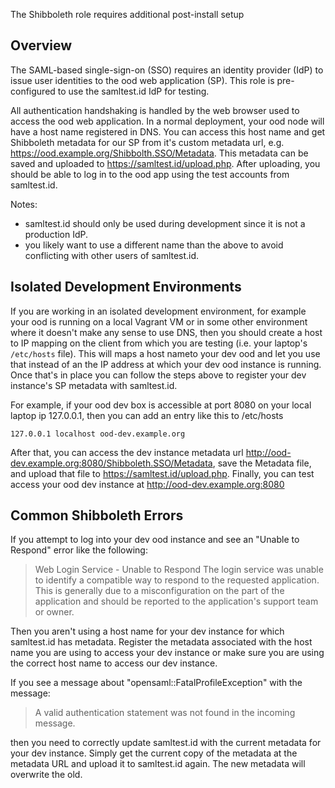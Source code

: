 The Shibboleth role requires additional post-install setup

## Overview
The SAML-based single-sign-on (SSO) requires an identity provider (IdP)
to issue user identities to the ood web application (SP).  This
role is pre-configured to use the samltest.id IdP for testing.

All authentication handshaking is handled by the web browser used to
access the ood web application.  In a normal deployment, your
ood node will have a host name registered in DNS.  You can access
this host name and get Shibboleth metadata for our SP from it's custom
metadata url, e.g. https://ood.example.org/Shibbolth.SSO/Metadata. This
metadata can be saved and uploaded to  https://samltest.id/upload.php.  After
uploading, you should be able to log in to the ood app using the test
accounts from samltest.id.

Notes:
* samltest.id should only be used during development since it
is not a production IdP.
* you likely want to use a different name than the above to avoid
conflicting with other users of samltest.id.

## Isolated Development Environments

If you are working in an isolated development environment, for example your ood
is running on a local Vagrant VM or in some other environment where
it doesn't make any sense to use DNS, then you should create a host to IP
mapping on the client from which you are testing (i.e. your laptop's
`/etc/hosts` file).  This will maps a host nameto your dev ood and let you use
that instead of an the IP address at which your dev ood instance is running.
Once that's in place you can follow the steps above to register your dev
instance's SP metadata with samltest.id.

For example, if your ood dev box is accessible at port 8080 on your local laptop
ip 127.0.0.1, then you can add an entry like this to /etc/hosts
```
127.0.0.1 localhost ood-dev.example.org
```

After that, you can access the dev instance metadata url
http://ood-dev.example.org:8080/Shibboleth.SSO/Metadata, save the Metadata
file, and upload that file to https://samltest.id/upload.php.  Finally, you can
test access your ood dev instance at  http://ood-dev.example.org:8080

## Common Shibboleth Errors

If you attempt to log into your dev ood instance and see an "Unable to Respond"
error like the following:

> Web Login Service - Unable to Respond
> The login service was unable to identify a compatible way to respond to the requested application. This is generally due to a misconfiguration on the part of the application and should be reported to the application's support team or owner.

Then you aren't using a host name for your dev instance for which samltest.id
has metadata. Register the metadata associated with the host name you are using
to access your dev instance or make sure you are using the correct host name to
access our dev instance.

If you see a message about "opensaml::FatalProfileException" with the message:

> A valid authentication statement was not found in the incoming message.

then you need to correctly update samltest.id with the current metadata for your
dev instance.  Simply get the current copy of the metadata at the metadata URL
and upload it to samltest.id again.  The new metadata will overwrite the old.
